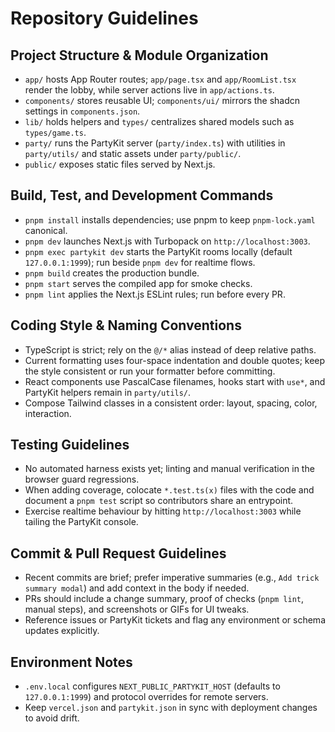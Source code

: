 # Repository Guidelines

## Project Structure & Module Organization
- `app/` hosts App Router routes; `app/page.tsx` and `app/RoomList.tsx` render the lobby, while server actions live in `app/actions.ts`.
- `components/` stores reusable UI; `components/ui/` mirrors the shadcn settings in `components.json`.
- `lib/` holds helpers and `types/` centralizes shared models such as `types/game.ts`.
- `party/` runs the PartyKit server (`party/index.ts`) with utilities in `party/utils/` and static assets under `party/public/`.
- `public/` exposes static files served by Next.js.

## Build, Test, and Development Commands
- `pnpm install` installs dependencies; use pnpm to keep `pnpm-lock.yaml` canonical.
- `pnpm dev` launches Next.js with Turbopack on `http://localhost:3003`.
- `pnpm exec partykit dev` starts the PartyKit rooms locally (default `127.0.0.1:1999`); run beside `pnpm dev` for realtime flows.
- `pnpm build` creates the production bundle.
- `pnpm start` serves the compiled app for smoke checks.
- `pnpm lint` applies the Next.js ESLint rules; run before every PR.

## Coding Style & Naming Conventions
- TypeScript is strict; rely on the `@/*` alias instead of deep relative paths.
- Current formatting uses four-space indentation and double quotes; keep the style consistent or run your formatter before committing.
- React components use PascalCase filenames, hooks start with `use*`, and PartyKit helpers remain in `party/utils/`.
- Compose Tailwind classes in a consistent order: layout, spacing, color, interaction.

## Testing Guidelines
- No automated harness exists yet; linting and manual verification in the browser guard regressions.
- When adding coverage, colocate `*.test.ts(x)` files with the code and document a `pnpm test` script so contributors share an entrypoint.
- Exercise realtime behaviour by hitting `http://localhost:3003` while tailing the PartyKit console.

## Commit & Pull Request Guidelines
- Recent commits are brief; prefer imperative summaries (e.g., `Add trick summary modal`) and add context in the body if needed.
- PRs should include a change summary, proof of checks (`pnpm lint`, manual steps), and screenshots or GIFs for UI tweaks.
- Reference issues or PartyKit tickets and flag any environment or schema updates explicitly.

## Environment Notes
- `.env.local` configures `NEXT_PUBLIC_PARTYKIT_HOST` (defaults to `127.0.0.1:1999`) and protocol overrides for remote servers.
- Keep `vercel.json` and `partykit.json` in sync with deployment changes to avoid drift.
